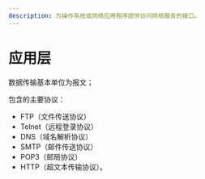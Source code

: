 ```yaml
---
description: 为操作系统或网络应用程序提供访问网络服务的接口。
---
```


# 应用层

数据传输基本单位为报文；

包含的主要协议：

* FTP（文件传送协议）
* Telnet（远程登录协议）
* DNS（域名解析协议）
* SMTP（邮件传送协议）
* POP3（邮局协议）
* HTTP（超文本传输协议）。

